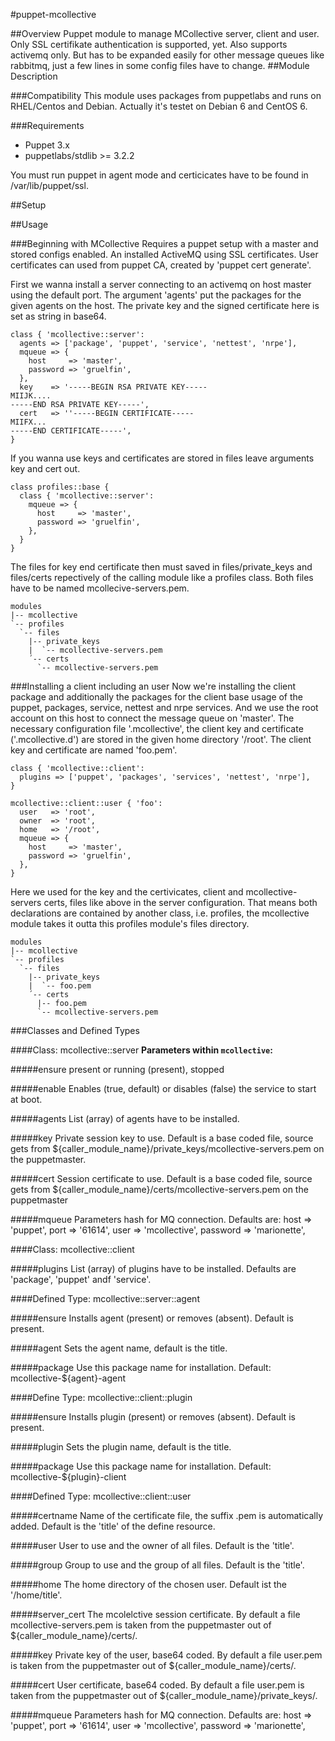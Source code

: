 #puppet-mcollective

##Overview
Puppet module to manage MCollective server, client and user. Only SSL certifikate authentication is supported, yet. Also supports activemq only. But has to be expanded easily for other message queues like rabbitmq, just a few lines in some config files have to change.
##Module Description

###Compatibility
This module uses packages from puppetlabs and runs on RHEL/Centos and Debian. Actually it's testet on Debian 6 and CentOS 6.

###Requirements
  - Puppet 3.x
  - puppetlabs/stdlib >= 3.2.2

You must run puppet in agent mode and certicicates have to be found in /var/lib/puppet/ssl.

##Setup

##Usage

###Beginning with MCollective
Requires a puppet setup with a master and stored configs enabled. An installed ActiveMQ using SSL certificates. User certificates can used from puppet CA, created by 'puppet cert generate'.

First we wanna install a server connecting to an activemq on host master using the default port. The argument 'agents' put the packages for the given agents on the host. The private key and the signed certificate here is set as string in base64.
```puppet
class { 'mcollective::server':
  agents => ['package', 'puppet', 'service', 'nettest', 'nrpe'],
  mqueue => {
    host     => 'master',
    password => 'gruelfin',
  },
  key    => '-----BEGIN RSA PRIVATE KEY-----
MIIJK....
-----END RSA PRIVATE KEY-----',
  cert   => ''-----BEGIN CERTIFICATE-----
MIIFX...
-----END CERTIFICATE-----',
}
```

If you wanna use keys and certificates are stored in files leave arguments key and cert out.
```puppet
class profiles::base {
  class { 'mcollective::server':
    mqueue => {
      host     => 'master',
      password => 'gruelfin',
    },
  }
}
```
The files for key end certificate then must saved in files/private_keys and files/certs repectively of the calling module like a profiles class. Both files have to be named mcollecive-servers.pem.
```puppet
modules
|-- mcollective
`-- profiles
  `-- files
    |-- private_keys
    |  `-- mcollective-servers.pem
    ´-- certs
      `-- mcollective-servers.pem
```

###Installing a client including an user
Now we're installing the client package and additionally the packages for the client base usage of the puppet, packages, service, nettest and nrpe services. And we use the root account on this host to connect the message queue on 'master'. The necessary configuration file '.mcollective', the client key and certificate ('.mcollective.d') are stored in the given home directory '/root'. The client key and certificate are named 'foo.pem'.
```puppet
class { 'mcollective::client':
  plugins => ['puppet', 'packages', 'services', 'nettest', 'nrpe'],
}

mcollective::client::user { 'foo':
  user   => 'root',
  owner  => 'root',
  home   => '/root',
  mqueue => {
    host     => 'master',
    password => 'gruelfin',
  },
}
```
Here we used for the key and the certivicates, client and mcollective-servers certs, files like above in the server configuration. That means both declarations are contained by another class, i.e. profiles, the mcollective module takes it outta this profiles module's files directory.
 
```puppet
modules
|-- mcollective
`-- profiles
  `-- files
    |-- private_keys
    |  `-- foo.pem
    ´-- certs
      |-- foo.pem
      `-- mcollective-servers.pem
```

###Classes and Defined Types

####Class: mcollective::server
**Parameters within `mcollective`:**

#####ensure
present or running (present), stopped

#####enable
Enables (true, default) or disables (false) the service to start at boot.

#####agents
List (array) of agents have to be installed.

#####key
Private session key to use. Default is a base coded file, source gets from ${caller_module_name}/private_keys/mcollective-servers.pem on the puppetmaster.

#####cert
Session certificate to use. Default is a base coded file, source gets from ${caller_module_name}/certs/mcollective-servers.pem on the puppetmaster

#####mqueue
Parameters hash for MQ connection. Defaults are:
  host     => 'puppet',
  port     => '61614',
  user     => 'mcollective',
  password => 'marionette',


####Class: mcollective::client

#####plugins
List (array) of plugins have to be installed. Defaults are 'package', 'puppet' andf 'service'.


####Defined Type: mcollective::server::agent

#####ensure
Installs agent (present) or removes (absent). Default is present.

#####agent
Sets the agent name, default is the title.

#####package
Use this package name for installation. Default: mcollective-${agent}-agent


####Define Type: mcollective::client::plugin

#####ensure
Installs plugin (present) or removes (absent). Default is present.

#####plugin
Sets the plugin name, default is the title.

#####package
Use this package name for installation. Default: mcollective-${plugin}-client


####Defined Type: mcollective::client::user

#####certname
Name of the certificate file, the suffix .pem is automatically added. Default is the 'title' of the define resource.

#####user
User to use and the owner of all files. Default is the 'title'.

#####group
Group to use and the group of all files. Default is the 'title'.

#####home
The home directory of the chosen user. Default ist the '/home/title'.

#####server_cert
The mcolelctive session certificate. By default a file mcollective-servers.pem is taken from the puppetmaster out of ${caller_module_name}/certs/.

#####key
Private key of the user, base64 coded. By default a file user.pem is taken from the puppetmaster out of ${caller_module_name}/certs/.

#####cert
User certificate, base64 coded. By default a file user.pem is taken from the puppetmaster out of ${caller_module_name}/private_keys/.

#####mqueue
Parameters hash for MQ connection. Defaults are:
  host     => 'puppet',
  port     => '61614',
  user     => 'mcollective',
  password => 'marionette',
